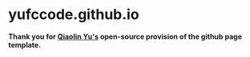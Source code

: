 # yufccode.github.io

**Thank you for [Qiaolin Yu's](https://github.com/Qiaolin-Yu) open-source provision of the github page template.**